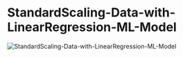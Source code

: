 # StandardScaling-Data-with-LinearRegression-ML-Model

![StandardScaling-Data-with-LinearRegression-ML-Model](https://user-images.githubusercontent.com/55083861/121798172-6c312500-cc42-11eb-9e81-e61f658885ee.png)
